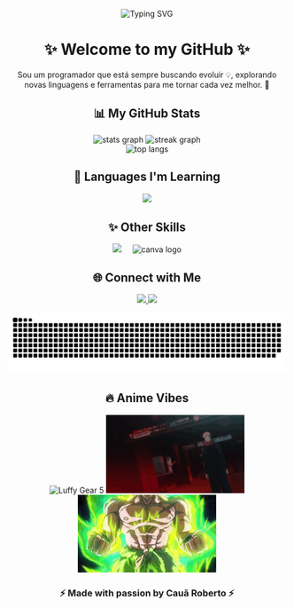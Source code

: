 <!-- Banner animado -->
<p align="center">
  <img src="https://readme-typing-svg.herokuapp.com?font=Fira+Code&size=28&pause=1000&color=00D9F8&center=true&vCenter=true&width=600&lines=Hi+👋,+I'm+Cauã+Roberto;A+passionate+programmer+🚀;Always+learning+new+technologies+✨" alt="Typing SVG" />
</p>

<h1 align="center">✨ Welcome to my GitHub ✨</h1>

<p align="center">
Sou um programador que está sempre buscando evoluir 💡, explorando novas linguagens e ferramentas para me tornar cada vez melhor. 🚀  
</p>

<h2 align="center">📊 My GitHub Stats</h2>

<div align="center">
  <img src="https://github-readme-stats.vercel.app/api?username=Caua-Roberto466&show_icons=true&theme=tokyonight&count_private=true" height="160" alt="stats graph" />
  <img src="https://github-readme-streak-stats.herokuapp.com/?user=Caua-Roberto466&theme=tokyonight" height="160" alt="streak graph" />
</div>

<div align="center">
  <img src="https://github-readme-stats.vercel.app/api/top-langs?username=Caua-Roberto466&layout=compact&theme=tokyonight" height="160" alt="top langs" />
</div>

<h2 align="center">🚀 Languages I'm Learning</h2>

<div align="center">
  <img src="https://skillicons.dev/icons?i=html,css,python,java,javascript,php,c&theme=dark" />
</div>

<h2 align="center">✨ Other Skills</h2>

<div align="center">
  <img src="https://skillicons.dev/icons?i=figma,git,github,vscode&theme=dark" />
  <img width="12" />
  <img src="https://cdn.jsdelivr.net/gh/devicons/devicon/icons/canva/canva-original.svg" height="45" alt="canva logo" />
</div>



<h2 align="center">🌐 Connect with Me</h2>

<p align="center">
  <a href="https://github.com/Caua-Roberto466" target="_blank">
    <img src="https://img.shields.io/badge/GitHub-171515?style=for-the-badge&logo=github&logoColor=white"/>
  </a>
  <a href="https://instagram.com/seuusuario" target="_blank">
    <img src="https://img.shields.io/badge/Instagram-E4405F?style=for-the-badge&logo=instagram&logoColor=white"/>
  </a>
</p>

<p align="center">
  <img src="https://raw.githubusercontent.com/Platane/snk/output/github-contribution-grid-snake-dark.svg" alt="snake animation"/>
</p>

<h2 align="center">🔥 Anime Vibes</h2>

<p align="center">
  <img src="assets/gif/luffy.gif" width="250" alt="Luffy Gear 5" />
  <img src="assets/gif/sukuna.gif" width="250" alt="Sukuna em shibuya" />
  <img src="assets/gif/broly.gif" width="250" alt="Broly transformado" />
</p>


<h3 align="center">⚡ Made with passion by <b>Cauã Roberto</b> ⚡</h3>
